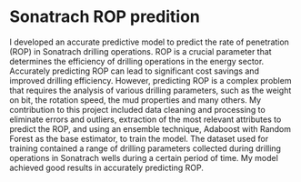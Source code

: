 # Sonatrach ROP predition
I developed an accurate predictive model to predict the rate of penetration (ROP) in Sonatrach drilling operations. ROP is a crucial parameter that determines the efficiency of drilling operations in the energy sector. Accurately predicting ROP can lead to significant cost savings and improved drilling efficiency. However, predicting ROP is a complex problem that requires the analysis of various drilling parameters, such as the weight on bit, the rotation speed, the mud properties and many others.
My contribution to this project included data cleaning and processing to eliminate errors and outliers, extraction of the most relevant attributes to predict the ROP, and using an ensemble technique, Adaboost with Random Forest as the base estimator, to train the model. The dataset used for training contained a range of drilling parameters collected during drilling operations in Sonatrach wells during a certain period of time. My model achieved good results in accurately predicting ROP.

